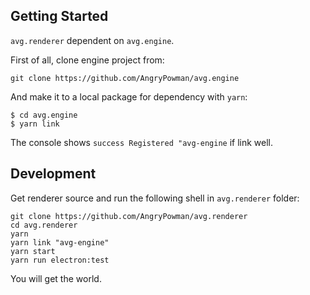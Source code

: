 ## Getting Started
`avg.renderer` dependent on `avg.engine`.

First of all, clone engine project from:
```shell
git clone https://github.com/AngryPowman/avg.engine
```

And make it to a local package for dependency with `yarn`:
```shell
$ cd avg.engine
$ yarn link
```
The console shows `success Registered "avg-engine` if link well.

## Development
Get renderer source and run the following shell in `avg.renderer` folder:
```shell
git clone https://github.com/AngryPowman/avg.renderer
cd avg.renderer
yarn
yarn link "avg-engine"
yarn start
yarn run electron:test
```

You will get the world.
